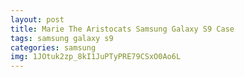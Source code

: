 ```yaml
---
layout: post
title: Marie The Aristocats Samsung Galaxy S9 Case
tags: samsung galaxy s9
categories: samsung
img: 1JOtuk2zp_8kI1JuPTyPRE79CSxO0Ao6L
---
```

